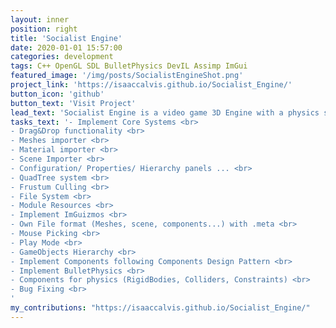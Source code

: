 ```yaml
---
layout: inner
position: right
title: 'Socialist Engine'
date: 2020-01-01 15:57:00
categories: development
tags: C++ OpenGL SDL BulletPhysics DevIL Assimp ImGui
featured_image: '/img/posts/SocialistEngineShot.png'
project_link: 'https://isaaccalvis.github.io/Socialist_Engine/'
button_icon: 'github'
button_text: 'Visit Project'
lead_text: 'Socialist Engine is a video game 3D Engine with a physics system.'
tasks_text: '- Implement Core Systems <br>
- Drag&Drop functionality <br>
- Meshes importer <br>
- Material importer <br>
- Scene Importer <br>
- Configuration/ Properties/ Hierarchy panels ... <br>
- QuadTree system <br>
- Frustum Culling <br>
- File System <br>
- Module Resources <br>
- Implement ImGuizmos <br>
- Own File format (Meshes, scene, components...) with .meta <br>
- Mouse Picking <br>
- Play Mode <br>
- GameObjects Hierarchy <br>
- Implement Components following Components Design Pattern <br>
- Implement BulletPhysics <br>
- Components for physics (RigidBodies, Colliders, Constraints) <br>
- Bug Fixing <br>
'
my_contributions: "https://isaaccalvis.github.io/Socialist_Engine/"
---
```

